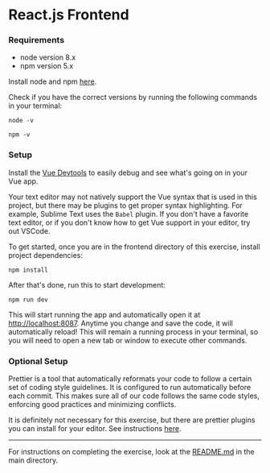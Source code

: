 # React.js Frontend

### Requirements
* node version 8.x
* npm version 5.x

Install node and npm [here](https://nodejs.org/en/download/).

Check if you have the correct versions by running the following commands in your terminal:
```
node -v
```
```
npm -v
```

### Setup

Install the [Vue Devtools](https://chrome.google.com/webstore/detail/vuejs-devtools/nhdogjmejiglipccpnnnanhbledajbpd?hl=en) to easily debug and see what's going on in your Vue app.

Your text editor may not natively support the Vue syntax that is used in this project, but there may be plugins to get proper syntax highlighting. For example, Sublime Text uses the `Babel` plugin.
If you don't have a favorite text editor, or if you don't know how to get Vue support in your editor, try out VSCode.

To get started, once you are in the frontend directory of this exercise, install project dependencies:
```
npm install
```

After that's done, run this to start development:
```
npm run dev
```

This will start running the app and automatically open it at [http://localhost:8087](http://localhost:8087). Anytime you change and save the code, it will automatically reload! This will remain a running process in your terminal, so you will need to open a new tab or window to execute other commands.

### Optional Setup
Prettier is a tool that automatically reformats your code to follow a certain set of coding style guidelines. It is configured to run automatically before each commit. This makes sure all of our code follows the same code styles, enforcing good practices and minimizing conflicts.

It is definitely not necessary for this exercise, but there are prettier plugins you can install for your editor. See instructions [here](https://github.com/prettier/prettier#editor-integration).

---------

For instructions on completing the exercise, look at the [README.md](../README.md) in the main directory.
